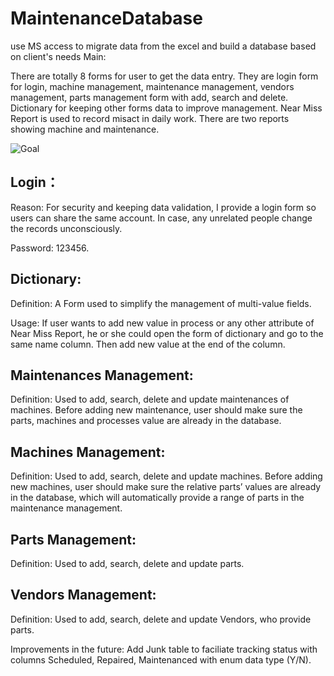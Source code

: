 # MaintenanceDatabase
use MS access to migrate data from the excel and build a database based on client's needs
Main:

There are totally 8 forms for user to get the data entry. They are login form for login, machine management, maintenance management, vendors management, parts management form with add, search and delete. Dictionary for keeping other forms data to improve management. Near Miss Report is used to record misact in daily work. There are two reports showing machine and maintenance.

![Goal](/Slide2.png)

## Login：

Reason: For security and keeping data validation, I provide a login form so users can share the same account. In case, any unrelated people change the records unconsciously.

Password: 123456.

## Dictionary:

Definition: A Form used to simplify the management of multi-value fields.

Usage: If user wants to add new value in process or any other attribute of Near Miss Report, he or she could open the form of dictionary and go to the same name column. Then add new value at the end of the column.

## Maintenances Management:

Definition: Used to add, search, delete and update maintenances of machines. Before adding new maintenance, user should make sure the parts, machines and processes value are already in the database.

## Machines Management:

Definition: Used to add, search, delete and update machines. Before adding new machines, user should make sure the relative parts’ values are already in the database, which will automatically provide a range of parts in the maintenance management.

## Parts Management:

Definition: Used to add, search, delete and update parts.

## Vendors Management:

Definition: Used to add, search, delete and update Vendors, who provide parts.

Improvements in the future:
Add Junk table to faciliate tracking status with columns Scheduled, Repaired, Maintenanced with enum data type (Y/N).
